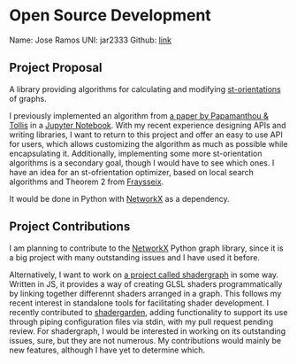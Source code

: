 # Open Source Development
Name: Jose Ramos
UNI: jar2333
Github: [link](https://github.com/jar2333)


## Project Proposal
A library providing algorithms for calculating and modifying [st-orientations](https://en.wikipedia.org/wiki/Bipolar_orientation) of graphs. 

I previously implemented an algorithm from [a paper by Papamanthou & Tollis](https://link.springer.com/chapter/10.1007/978-3-540-70904-6_22 ) in a [Jupyter Notebook](https://github.com/jar2333/3stGraphGen/blob/main/3_Connected_st_Orientations.ipynb). With my recent experience designing APIs and writing libraries, I want to return to this project and offer an easy to use API for users, which allows customizing the algorithm as much as possible while encapsulating it. Additionally, implementing some more st-orientation algorithms is a secondary goal, though I would have to see which ones. I have an idea for an st-ofrientation optimizer, based on local search algorithms and Theorem 2 from [Fraysseix](https://www.sciencedirect.com/science/article/pii/0166218X9400085R).

It would be done in Python with [NetworkX](https://github.com/networkx/networkx) as a dependency.

## Project Contributions
I am planning to contribute to the [NetworkX](https://github.com/networkx/networkx) Python graph library, since it is a big project with many outstanding issues and I have used it before. 

Alternatively, I want to work on [a project called shadergraph](https://github.com/unconed/shadergraph) in some way. Written in JS, it provides a way of creating GLSL shaders programmatically by linking together differennt shaders arranged in a graph. This follows my recent interest in standalone tools for facilitating shader development. I recently contributed to [shadergarden](https://github.com/tonarino/shadergarden), adding functionality to support its use through piping configuration files via stdin, with my pull request pending review. For shadergraph, I would be interested in working on its outstanding issues, sure, but they are not numerous. My contributions would mainly be new features, although I have yet to determine which.
